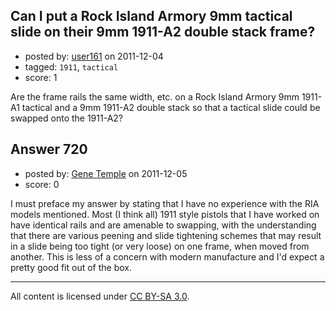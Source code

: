 ## Can I put a Rock Island Armory 9mm tactical slide on their 9mm 1911-A2 double stack frame?

- posted by: [user161](https://stackexchange.com/users/-1/270-user161) on 2011-12-04
- tagged: `1911`, `tactical`
- score: 1

Are the frame rails the same width, etc. on a Rock Island Armory 9mm 1911-A1 tactical and a 9mm 1911-A2 double stack so that a tactical slide could be swapped onto the 1911-A2?


## Answer 720

- posted by: [Gene Temple](https://stackexchange.com/users/-1/254-gene-temple) on 2011-12-05
- score: 0

I must preface my answer by stating that I have no experience with the RIA models mentioned.  Most (I think all) 1911 style pistols that I have worked on have identical rails and are amenable to swapping, with the understanding that there are various peening and slide tightening schemes that may result in a slide being too tight (or very loose) on one frame, when moved from another.  This is less of a concern with modern manufacture and I'd expect a pretty good fit out of the box.  




---

All content is licensed under [CC BY-SA 3.0](https://creativecommons.org/licenses/by-sa/3.0/).
